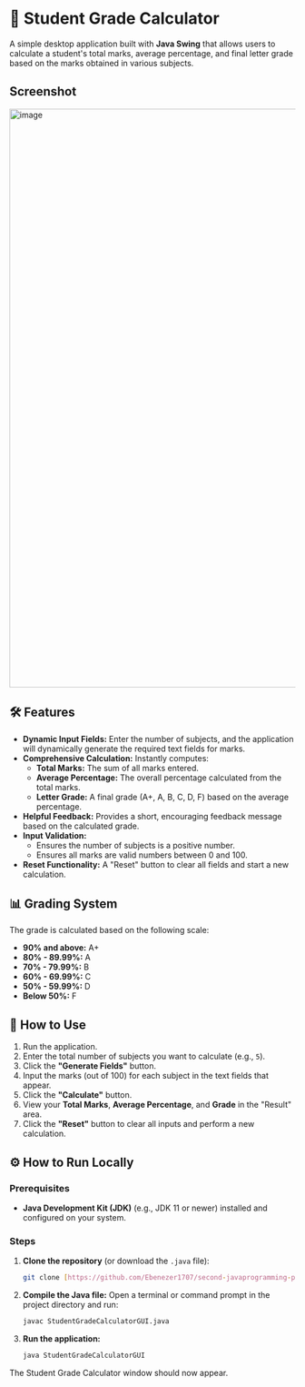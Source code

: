 # 🌟 Student Grade Calculator

A simple desktop application built with **Java Swing** that allows users to calculate a student's total marks, average percentage, and final letter grade based on the marks obtained in various subjects.

## Screenshot

<img width="1918" height="1018" alt="image" src="https://github.com/user-attachments/assets/eeee4d2a-12e0-43ca-80fc-1691920484fd" />




## 🛠️ Features

* **Dynamic Input Fields:** Enter the number of subjects, and the application will dynamically generate the required text fields for marks.
* **Comprehensive Calculation:** Instantly computes:
    * **Total Marks:** The sum of all marks entered.
    * **Average Percentage:** The overall percentage calculated from the total marks.
    * **Letter Grade:** A final grade (A+, A, B, C, D, F) based on the average percentage.
* **Helpful Feedback:** Provides a short, encouraging feedback message based on the calculated grade.
* **Input Validation:**
    * Ensures the number of subjects is a positive number.
    * Ensures all marks are valid numbers between 0 and 100.
* **Reset Functionality:** A "Reset" button to clear all fields and start a new calculation.

## 📊 Grading System

The grade is calculated based on the following scale:

* **90% and above:** A+
* **80% - 89.99%:** A
* **70% - 79.99%:** B
* **60% - 69.99%:** C
* **50% - 59.99%:** D
* **Below 50%:** F

## 🚀 How to Use

1.  Run the application.
2.  Enter the total number of subjects you want to calculate (e.g., `5`).
3.  Click the **"Generate Fields"** button.
4.  Input the marks (out of 100) for each subject in the text fields that appear.
5.  Click the **"Calculate"** button.
6.  View your **Total Marks**, **Average Percentage**, and **Grade** in the "Result" area.
7.  Click the **"Reset"** button to clear all inputs and perform a new calculation.

## ⚙️ How to Run Locally

### Prerequisites

* **Java Development Kit (JDK)** (e.g., JDK 11 or newer) installed and configured on your system.

### Steps

1.  **Clone the repository** (or download the `.java` file):
    ```sh
    git clone [https://github.com/Ebenezer1707/second-javaprogramming-project.git]
    ```

2.  **Compile the Java file:**
    Open a terminal or command prompt in the project directory and run:
    ```sh
    javac StudentGradeCalculatorGUI.java
    ```

3.  **Run the application:**
    ```sh
    java StudentGradeCalculatorGUI
    ```

The Student Grade Calculator window should now appear.

